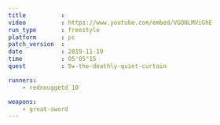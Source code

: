 ```yaml
---
title          :
video          : https://www.youtube.com/embed/VGQNLMViGhE
run_type       : freestyle
platform       : pc
patch_version  : 
date           : 2019-11-19
time           : 05'05"15
quest          : 9★-the-deathly-quiet-curtain

runners:
    - rednouggetd_10

weapons:
    - great-sword
---
```

